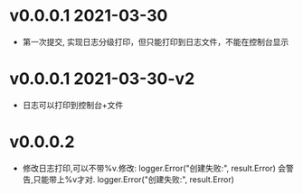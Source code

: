 # v0.0.0.1 2021-03-30
- 第一次提交, 实现日志分级打印，但只能打印到日志文件，不能在控制台显示

# v0.0.0.1 2021-03-30-v2
- 日志可以打印到控制台+文件

# v0.0.0.2
- 修改日志打印,可以不带%v.修改: logger.Error("创建失败:", result.Error) 会警告,只能带上%v才对. logger.Error("创建失败:", result.Error)
